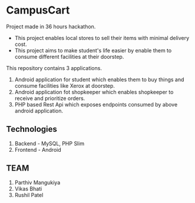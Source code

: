 # CampusCart

Project made in 36 hours hackathon.

- This project enables local stores to sell their items with minimal delivery cost. 
- This project aims to make student's life easier by enable them to consume different facilities at their doorstep.

This repository contains 3 applications. 
1. Android application for student which enables them to buy things and consume facilities like Xerox at doorstep.
2. Android application fot shopkeeper which enables shopkeeper to receive and prioritize orders.
3. PHP based Rest Api which exposes endpoints consumed by above android application.

## Technologies
1. Backend - MySQL, PHP Slim
2. Frontend - Android

## TEAM
1. Parthiv Mangukiya
2. Vikas Bhati
3. Rushil Patel
